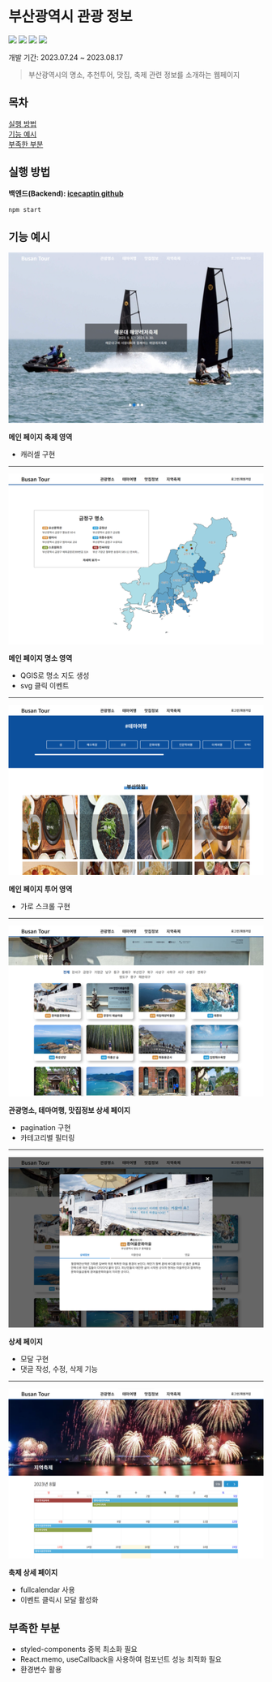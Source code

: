 # 부산광역시 관광 정보

<div>
<img src="https://img.shields.io/badge/React-61DAFB?style=flat-square&logo=react&logoColor=000">
<img src="https://img.shields.io/badge/StyledComponents-DB7093?style=flat-square&logo=styledcomponents&logoColor=fff">
<img src="https://img.shields.io/badge/Typescript-3178C6?style=flat-square&logo=Typescript&logoColor=white"/>
<img src="https://img.shields.io/badge/Redux-764ABC?style=flat-square&logo=Redux&logoColor=white"/>
</div>

개발 기간: 2023.07.24 ~ 2023.08.17

> 부산광역시의 명소, 추천투어, 맛집, 축제 관련 정보를 소개하는 웹페이지

## 목차

[실행 방법](#실행-방법)<br/>
[기능 예시](#기능-예시)<br/>
[부족한 부분](#부족한-부분)<br/>

## 실행 방법

**백엔드(Backend): [icecaptin github](https://github.com/icecaptin/JAVA_SpringBoot/tree/main/BusanProject)**

```sh
npm start
```

## 기능 예시

![Home_festival](./public/img/fes.png)

**메인 페이지 축제 영역**

- 캐러셀 구현

---

![Home_place](./public/img/place.png)

**메인 페이지 명소 영역**

- QGIS로 명소 지도 생성
- svg 클릭 이벤트

---

![Home_tourNfood](./public/img/tour_food.png)

**메인 페이지 투어 영역**

- 가로 스크롤 구현

---

![Subpage_place](./public/img/subpage_place.png)

**관광명소, 테마여행, 맛집정보 상세 페이지**

- pagination 구현
- 카테고리별 필터링

---

![Subpage_modal](./public/img/subpage_modal.png)

**상세 페이지**

- 모달 구현
- 댓글 작성, 수정, 삭제 기능

---

![Subpage_festival](./public/img/subpage_fes.png)

**축제 상세 페이지**

- fullcalendar 사용
- 이벤트 클릭시 모달 활성화

## 부족한 부분

- styled-components 중복 최소화 필요
- React.memo, useCallback을 사용하여 컴포넌트 성능 최적화 필요
- 환경변수 활용
